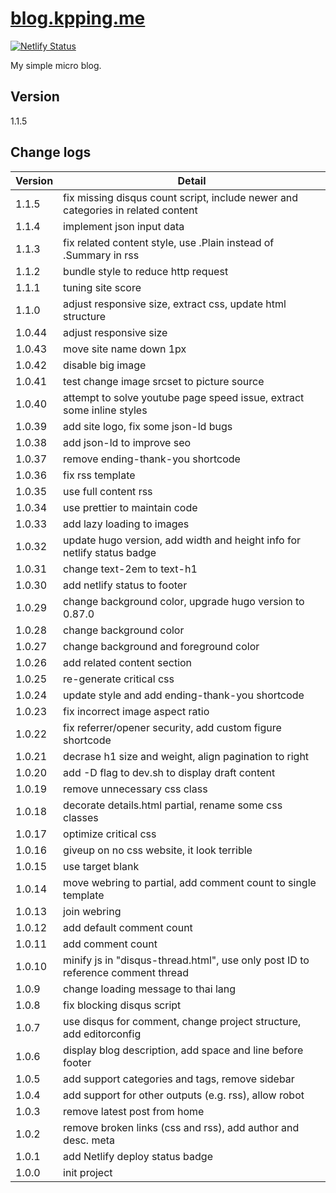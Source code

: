 # [blog.kpping.me](https://blog.kpping.me)

[![Netlify Status](https://api.netlify.com/api/v1/badges/b37e842c-ff0b-48d0-a0ce-4f9018074209/deploy-status)](https://app.netlify.com/sites/xenodochial-roentgen-5bbc18/deploys)

My simple micro blog.

## Version

1.1.5

## Change logs

| Version | Detail                                                                           |
| ------- | -------------------------------------------------------------------------------- |
| 1.1.5   | fix missing disqus count script, include newer and categories in related content |
| 1.1.4   | implement json input data                                                        |
| 1.1.3   | fix related content style, use .Plain instead of .Summary in rss                 |
| 1.1.2   | bundle style to reduce http request                                              |
| 1.1.1   | tuning site score                                                                |
| 1.1.0   | adjust responsive size, extract css, update html structure                       |
| 1.0.44  | adjust responsive size                                                           |
| 1.0.43  | move site name down 1px                                                          |
| 1.0.42  | disable big image                                                                |
| 1.0.41  | test change image srcset to picture source                                       |
| 1.0.40  | attempt to solve youtube page speed issue, extract some inline styles            |
| 1.0.39  | add site logo, fix some json-ld bugs                                             |
| 1.0.38  | add json-ld to improve seo                                                       |
| 1.0.37  | remove ending-thank-you shortcode                                                |
| 1.0.36  | fix rss template                                                                 |
| 1.0.35  | use full content rss                                                             |
| 1.0.34  | use prettier to maintain code                                                    |
| 1.0.33  | add lazy loading to images                                                       |
| 1.0.32  | update hugo version, add width and height info for netlify status badge          |
| 1.0.31  | change text-2em to text-h1                                                       |
| 1.0.30  | add netlify status to footer                                                     |
| 1.0.29  | change background color, upgrade hugo version to 0.87.0                          |
| 1.0.28  | change background color                                                          |
| 1.0.27  | change background and foreground color                                           |
| 1.0.26  | add related content section                                                      |
| 1.0.25  | re-generate critical css                                                         |
| 1.0.24  | update style and add ending-thank-you shortcode                                  |
| 1.0.23  | fix incorrect image aspect ratio                                                 |
| 1.0.22  | fix referrer/opener security, add custom figure shortcode                        |
| 1.0.21  | decrase h1 size and weight, align pagination to right                            |
| 1.0.20  | add -D flag to dev.sh to display draft content                                   |
| 1.0.19  | remove unnecessary css class                                                     |
| 1.0.18  | decorate details.html partial, rename some css classes                           |
| 1.0.17  | optimize critical css                                                            |
| 1.0.16  | giveup on no css website, it look terrible                                       |
| 1.0.15  | use target blank                                                                 |
| 1.0.14  | move webring to partial, add comment count to single template                    |
| 1.0.13  | join webring                                                                     |
| 1.0.12  | add default comment count                                                        |
| 1.0.11  | add comment count                                                                |
| 1.0.10  | minify js in "disqus-thread.html", use only post ID to reference comment thread  |
| 1.0.9   | change loading message to thai lang                                              |
| 1.0.8   | fix blocking disqus script                                                       |
| 1.0.7   | use disqus for comment, change project structure, add editorconfig               |
| 1.0.6   | display blog description, add space and line before footer                       |
| 1.0.5   | add support categories and tags, remove sidebar                                  |
| 1.0.4   | add support for other outputs (e.g. rss), allow robot                            |
| 1.0.3   | remove latest post from home                                                     |
| 1.0.2   | remove broken links (css and rss), add author and desc. meta                     |
| 1.0.1   | add Netlify deploy status badge                                                  |
| 1.0.0   | init project                                                                     |
